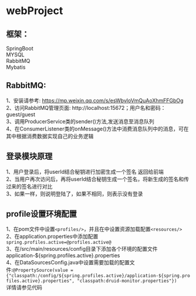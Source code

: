 # webProject

## 框架：  
SpringBoot  
MYSQL  
RabbitMQ   
Mybatis  

## RabbitMQ:  
1、安装请参考: https://mp.weixin.qq.com/s/esWbvloVmQuAoXhmFFGbOg   
2、访问RabbitMQ管理页面: http://localhost:15672；用户名和密码：guest/guest  
3、调用ProducerService类的sender()方法,发送消息至消息队列  
4、在ConsumerListener类的onMessage()方法中消费消息队列中的消息，可在其中根据消费数据实现自己的业务逻辑  


## 登录模块原理  
1、用户登录后，将userId结合秘钥进行加密生成一个签名 返回给前端  
2、当用户再次访问后，再将userId结合秘钥生成一个签名，将新生成的签名和传过来的签名进行对比  
3、如果一样，则说明登陆了，如果不相同，则表示没有登录  

## profile设置环境配置  
1、在pom文件中设置`<profiles/>`，并且在<build/>中设置资源加载配置`<resources/> ` 
2、在application.properties中添加配置`spring.profiles.active=@profiles.active@`  
3、在/src/main/resources/config目录下添加各个环境的配置文件application-${spring.profiles.active}.properties  
4、在DataSourcesConfig.java中设置需要加载的配置文件:`@PropertySource(value = {"classpath:/config/${spring.profiles.active}/application-${spring.profiles.active}.properties", "classpath:druid-monitor.properties"})`  
  详情请参见代码  